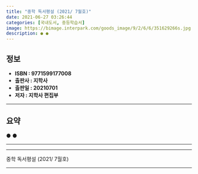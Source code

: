 ```yaml
---
title: "중학 독서평설 (2021/ 7월호)"
date: 2021-06-27 03:26:44
categories: [국내도서, 중등학습서]
image: https://bimage.interpark.com/goods_image/9/2/6/6/351629266s.jpg
description: ● ●
---
```


## **정보**

- **ISBN : 9771599177008**
- **출판사 : 지학사**
- **출판일 : 20210701**
- **저자 : 지학사 편집부**

------



## **요약**

●  ●  

------



------


중학 독서평설 (2021/ 7월호) 

------


